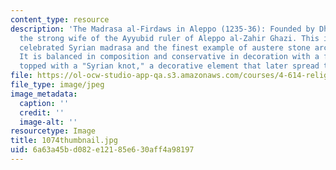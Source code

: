 ```yaml
---
content_type: resource
description: 'The Madrasa al-Firdaws in Aleppo (1235-36): Founded by Dhayfa Khatun,
  the strong wife of the Ayyubid ruler of Aleppo al-Zahir Ghazi. This is the most
  celebrated Syrian madrasa and the finest example of austere stone architecture.
  It is balanced in composition and conservative in decoration with a fine mihrab
  topped with a "Syrian knot," a decorative element that later spread to Anatolia.'
file: https://ol-ocw-studio-app-qa.s3.amazonaws.com/courses/4-614-religious-architecture-and-islamic-cultures-fall-2002/6a63a45bd082e12185e630aff4a98197_1074thumbnail.jpg
file_type: image/jpeg
image_metadata:
  caption: ''
  credit: ''
  image-alt: ''
resourcetype: Image
title: 1074thumbnail.jpg
uid: 6a63a45b-d082-e121-85e6-30aff4a98197
---
```

